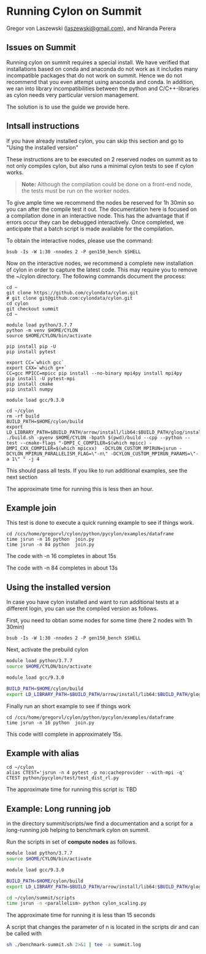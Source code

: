 # Running Cylon on Summit

Gregor von Laszewski (laszewski@gmail.com), and Niranda Perera

## Issues on Summit

Running cylon on summit requires a special install. We have verified
that installations based on conda and anaconda do not work as it
includes many incompatible packages that do not work on summit. Hence
we do not recommend that you even attempt using anaconda and conda.
In addition, we ran into library incompatibilities between the python
and C/C++-libraries as cylon needs very particular version management.

The solution is to use the guide we provide here.

## Intsall instructions

If you have already installed cylon, you can skip this section and go to "Using the installed version"

These instructions are to be executed on 2 reserved nodes on summit as
to not only compiles cylon, but also runs a minimal cylon tests to see if
cylon works.

> **Note:** Although the compilation could be done on a front-end node, the
> tests must be run on the worker nodes.

To give ample time we recommend the nodes be reserved for 1h 30min so
you can after the compile test it out. The documentation here is
focused on a compilation done in an interactive node. This has the
advantage that if errors occur they can be debugged
interactively. Once completed, we anticipate that a batch script is
made available for the compilation.

To obtain the interactive nodes, please use the command:

```shell
bsub -Is -W 1:30 -nnodes 2 -P gen150_bench $SHELL
```

Now on the interactive nodes, we recommend a complete new installation
of cylon in order to capture the latest code. This may require you to
remove the ~/cylon directory. The following commands document the
process:


```shell
cd ~
git clone https://github.com/cylondata/cylon.git
# git clone git@github.com:cylondata/cylon.git
cd cylon
git checkout summit
cd ~

module load python/3.7.7    
python -m venv $HOME/CYLON
source $HOME/CYLON/bin/activate

pip install pip -U
pip install pytest

export CC=`which gcc`
export CXX=`which g++`
CC=gcc MPICC=mpicc pip install --no-binary mpi4py install mpi4py
pip install -U pytest-mpi
pip install cmake
pip install numpy

module load gcc/9.3.0

cd ~/cylon
rm -rf build
BUILD_PATH=$HOME/cylon/build
export LD_LIBRARY_PATH=$BUILD_PATH/arrow/install/lib64:$BUILD_PATH/glog/install/lib64:$BUILD_PATH/lib64:$BUILD_PATH/lib:$LD_LIBRARY_PATH
./build.sh -pyenv $HOME/CYLON -bpath $(pwd)/build --cpp --python --test --cmake-flags "-DMPI_C_COMPILER=$(which mpicc) -DMPI_CXX_COMPILER=$(which mpicxx)  -DCYLON_CUSTOM_MPIRUN=jsrun -DCYLON_MPIRUN_PARALLELISM_FLAG=\"-n\" -DCYLON_CUSTOM_MPIRUN_PARAMS=\"-a 1\" " -j 4
```

This should pass all tests. If you like to run additional examples, see the next section

The approximate time for running this is less then an hour.

## Example join 

This test is done to execute a quick running example to see if things work.

```shell
cd /ccs/home/gregorvl/cylon/python/pycylon/examples/dataframe
time jsrun -n 16 python  join.py 
time jsrun -n 84 python  join.py
```

The code with -n 16 completes in about 15s

The code with -n 84 completes in about 13s

## Using the installed version

In case you have cylon installed and want to run additional tests at a different login, 
you can use the compiled version as follows.

First, you need to obtian some nodes for some time (here 2 nodes with 1h 30min)

```shell
bsub -Is -W 1:30 -nnodes 2 -P gen150_bench $SHELL
```

Next, activate the prebuild cylon

```bash
module load python/3.7.7  
source $HOME/CYLON/bin/activate

module load gcc/9.3.0 

BUILD_PATH=$HOME/cylon/build
export LD_LIBRARY_PATH=$BUILD_PATH/arrow/install/lib64:$BUILD_PATH/glog/install/lib64:$BUILD_PATH/lib64:$BUILD_PATH/lib:$LD_LIBRARY_PATH
```

Finally run an short example to see if things work

```
cd /ccs/home/gregorvl/cylon/python/pycylon/examples/dataframe
time jsrun -n 16 python  join.py
```

This code witll complete in approximately 15s.

## Example with alias

```shell
cd ~/cylon
alias CTEST='jsrun -n 4 pytest -p no:cacheprovider --with-mpi -q'
CTEST python/pycylon/test/test_dist_rl.py  

```

The approximate time for running this script is: TBD

## Example: Long running job

in the directory summit/scripts/we find a documentation and a script for 
a long-running job helping to benchmark cylon on summit. 

Run the scripts in set of **compute nodes** as follows.

```bash
module load python/3.7.7  
source $HOME/CYLON/bin/activate

module load gcc/9.3.0 

BUILD_PATH=$HOME/cylon/build
export LD_LIBRARY_PATH=$BUILD_PATH/arrow/install/lib64:$BUILD_PATH/glog/install/lib64:$BUILD_PATH/lib64:$BUILD_PATH/lib:$LD_LIBRARY_PATH

cd ~/cylon/summit/scripts
time jsrun -n <parallelism> python cylon_scaling.py
```

The approximate time for running it is less than 15 seconds

A script that changes the parameter of n is located in the scripts dir and can be called with 

```bash
sh ./benchmark-summit.sh 2>&1 | tee -a summit.log
```